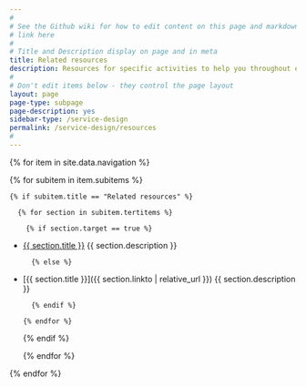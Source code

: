 ```yaml
---
#
# See the Github wiki for how to edit content on this page and markdown styles you can use:
# link here
#
# Title and Description display on page and in meta
title: Related resources
description: Resources for specific activities to help you throughout each phase of the service lifecycle.
#
# Don't edit items below - they control the page layout
layout: page
page-type: subpage
page-description: yes
sidebar-type: /service-design
permalink: /service-design/resources
#
---
```


{% for item in site.data.navigation %}

  {% for subitem in item.subitems %}

    {% if subitem.title == "Related resources" %}

      {% for section in subitem.tertitems %}

        {% if section.target == true %}

* <a title="{{ section.title }}" href="{{ section.linkto}}" target="_blank">{{ section.title }}</a>
  {{ section.description }}

        {% else %}

* [{{ section.title }}]({{ section.linkto  | relative_url }})
  {{ section.description }}

        {% endif %}

      {% endfor %}

    {% endif %}

  {% endfor %}

{% endfor %}
